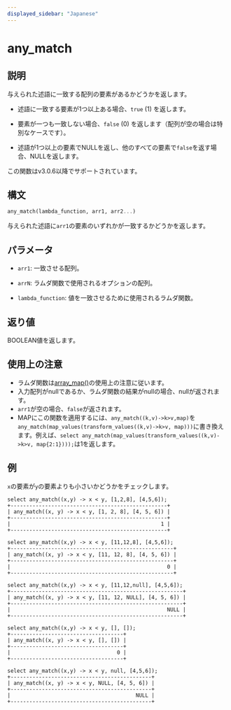 ```yaml
---
displayed_sidebar: "Japanese"
---
```


# any_match

## 説明

与えられた述語に一致する配列の要素があるかどうかを返します。

- 述語に一致する要素が1つ以上ある場合、`true` (1) を返します。

- 要素が一つも一致しない場合、`false` (0) を返します（配列が空の場合は特別なケースです）。

- 述語が1つ以上の要素でNULLを返し、他のすべての要素で`false`を返す場合、NULLを返します。

この関数はv3.0.6以降でサポートされています。

## 構文

```Haskell
any_match(lambda_function, arr1, arr2...)
```

与えられた述語に`arr1`の要素のいずれかが一致するかどうかを返します。

## パラメータ

- `arr1`: 一致させる配列。

- `arrN`: ラムダ関数で使用されるオプションの配列。

- `lambda_function`: 値を一致させるために使用されるラムダ関数。

## 返り値

BOOLEAN値を返します。

## 使用上の注意

- ラムダ関数は[array_map()](array_map.md)の使用上の注意に従います。
- 入力配列がnullであるか、ラムダ関数の結果がnullの場合、nullが返されます。
- `arr1`が空の場合、`false`が返されます。
- MAPにこの関数を適用するには、`any_match((k,v)->k>v,map)`を`any_match(map_values(transform_values((k,v)->k>v, map)))`に書き換えます。例えば、`select any_match(map_values(transform_values((k,v)->k>v, map{2:1})));`は1を返します。

## 例

`x`の要素が`y`の要素よりも小さいかどうかをチェックします。

```Plain
select any_match((x,y) -> x < y, [1,2,8], [4,5,6]);
+--------------------------------------------------+
| any_match((x, y) -> x < y, [1, 2, 8], [4, 5, 6]) |
+--------------------------------------------------+
|                                                1 |
+--------------------------------------------------+

select any_match((x,y) -> x < y, [11,12,8], [4,5,6]);
+----------------------------------------------------+
| any_match((x, y) -> x < y, [11, 12, 8], [4, 5, 6]) |
+----------------------------------------------------+
|                                                  0 |
+----------------------------------------------------+

select any_match((x,y) -> x < y, [11,12,null], [4,5,6]);
+-------------------------------------------------------+
| any_match((x, y) -> x < y, [11, 12, NULL], [4, 5, 6]) |
+-------------------------------------------------------+
|                                                  NULL |
+-------------------------------------------------------+

select any_match((x,y) -> x < y, [], []);
+------------------------------------+
| any_match((x, y) -> x < y, [], []) |
+------------------------------------+
|                                  0 |
+------------------------------------+

select any_match((x,y) -> x < y, null, [4,5,6]);
+---------------------------------------------+
| any_match((x, y) -> x < y, NULL, [4, 5, 6]) |
+---------------------------------------------+
|                                        NULL |
+---------------------------------------------+
```
